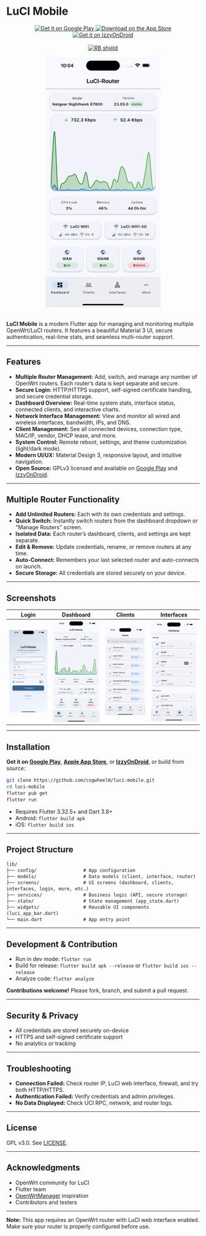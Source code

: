 # LuCI Mobile

<div align="center">
  <a href="https://play.google.com/store/apps/details?id=com.cogwheel.LuCIMobile">
    <img src="https://play.google.com/intl/en_us/badges/static/images/badges/en_badge_web_generic.png" alt="Get it on Google Play" width="200"/>
  </a>
  <a href="https://apps.apple.com/app/luci-mobile/id6749455847">
    <img src="https://developer.apple.com/assets/elements/badges/download-on-the-app-store.svg" alt="Download on the App Store" width="175"/>
  </a>
  <a href="https://apt.izzysoft.de/fdroid/index/apk/com.cogwheel.LuCIMobile">
    <img src="https://gitlab.com/IzzyOnDroid/repo/-/raw/master/assets/IzzyOnDroid.png" alt="Get it on IzzyOnDroid" width="200"/>
  </a>
  <br><br>
  <a href="https://shields.rbtlog.dev/com.cogwheel.LuCIMobile">
    <img src="https://shields.rbtlog.dev/simple/com.cogwheel.LuCIMobile" alt="RB shield"/>
  </a>
  <br><br>
  <img src="fastlane/metadata/android/en-US/images/phoneScreenshots/flutter_01.png" width="300"/>
</div>

<br>

**LuCI Mobile** is a modern Flutter app for managing and monitoring multiple OpenWrt/LuCI routers. It features a beautiful Material 3 UI, secure authentication, real-time stats, and seamless multi-router support.

---

## Features

- **Multiple Router Management:** Add, switch, and manage any number of OpenWrt routers. Each router’s data is kept separate and secure.
- **Secure Login:** HTTP/HTTPS support, self-signed certificate handling, and secure credential storage.
- **Dashboard Overview:** Real-time system stats, interface status, connected clients, and interactive charts.
- **Network Interface Management:** View and monitor all wired and wireless interfaces, bandwidth, IPs, and DNS.
- **Client Management:** See all connected devices, connection type, MAC/IP, vendor, DHCP lease, and more.
- **System Control:** Remote reboot, settings, and theme customization (light/dark mode).
- **Modern UI/UX:** Material Design 3, responsive layout, and intuitive navigation.
- **Open Source:** GPLv3 licensed and available on [Google Play](https://play.google.com/store/apps/details?id=com.cogwheel.LuCIMobile) and [IzzyOnDroid](https://apt.izzysoft.de/fdroid/index/apk/com.cogwheel.LuCIMobile).

---

## Multiple Router Functionality

- **Add Unlimited Routers:** Each with its own credentials and settings.
- **Quick Switch:** Instantly switch routers from the dashboard dropdown or "Manage Routers" screen.
- **Isolated Data:** Each router’s dashboard, clients, and settings are kept separate.
- **Edit & Remove:** Update credentials, rename, or remove routers at any time.
- **Auto-Connect:** Remembers your last selected router and auto-connects on launch.
- **Secure Storage:** All credentials are stored securely on your device.

---

## Screenshots

| Login | Dashboard | Clients | Interfaces |
|-------|-----------|---------|------------|
| <img src="fastlane/metadata/android/en-US/images/phoneScreenshots/flutter_02.png" width="200"/> | <img src="fastlane/metadata/android/en-US/images/phoneScreenshots/flutter_01.png" width="200"/> | <img src="fastlane/metadata/android/en-US/images/phoneScreenshots/flutter_03.png" width="200"/> | <img src="fastlane/metadata/android/en-US/images/phoneScreenshots/flutter_05.png" width="200"/> |

---

## Installation

**Get it on [Google Play](https://play.google.com/store/apps/details?id=com.cogwheel.LuCIMobile)**, **[Apple App Store](https://apps.apple.com/app/luci-mobile/id6749455847)**, or **[IzzyOnDroid](https://apt.izzysoft.de/fdroid/index/apk/com.cogwheel.LuCIMobile)**, or build from source:

```bash
git clone https://github.com/cogwheel0/luci-mobile.git
cd luci-mobile
flutter pub get
flutter run
```

- Requires Flutter 3.32.5+ and Dart 3.8+
- Android: `flutter build apk`  
- iOS: `flutter build ios`

---

## Project Structure

```
lib/
├── config/                 # App configuration
├── models/                 # Data models (client, interface, router)
├── screens/                # UI screens (dashboard, clients, interfaces, login, more, etc.)
├── services/               # Business logic (API, secure storage)
├── state/                  # State management (app_state.dart)
├── widgets/                # Reusable UI components (luci_app_bar.dart)
└── main.dart               # App entry point
```

---

## Development & Contribution

- Run in dev mode: `flutter run`
- Build for release: `flutter build apk --release` or `flutter build ios --release`
- Analyze code: `flutter analyze`

**Contributions welcome!** Please fork, branch, and submit a pull request.

---

## Security & Privacy
- All credentials are stored securely on-device
- HTTPS and self-signed certificate support
- No analytics or tracking

---

## Troubleshooting

- **Connection Failed:** Check router IP, LuCI web interface, firewall, and try both HTTP/HTTPS.
- **Authentication Failed:** Verify credentials and admin privileges.
- **No Data Displayed:** Check UCI RPC, network, and router logs.

---

## License

GPL v3.0. See [LICENSE](LICENSE).

---

## Acknowledgments
- OpenWrt community for LuCI
- Flutter team
- [OpenWrtManager](https://github.com/hagaygo/OpenWrtManager) inspiration
- Contributors and testers

---

**Note:** This app requires an OpenWrt router with LuCI web interface enabled. Make sure your router is properly configured before use.
